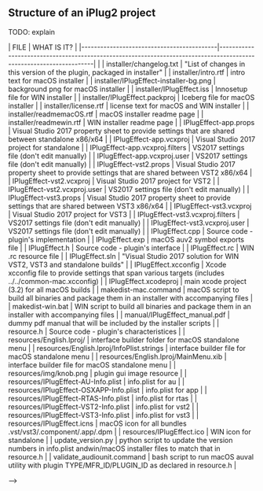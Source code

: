 ## Structure of an iPlug2 project

TODO: explain

| FILE                                      |  WHAT IS IT?                                                                                                       |
|-------------------------------------------|--------------------------------------------------------------------------------------------------------------------|                                                                          |
| installer/changelog.txt                   | "List of changes in this version of the plugin, packaged in installer"                                             |
| installer/intro.rtf                       | intro text for macOS installer                                                                                     |
| installer/IPlugEffect-installer-bg.png    | background png for macOS installer                                                                                 |
| installer/IPlugEffect.iss                 | Innosetup file for WIN installer                                                                                   |
| installer/IPlugEffect.packproj            | Iceberg file for macOS installer                                                                                   |
| installer/license.rtf                     | license text for macOS and WIN installer                                                                           |
| installer/readmemacOS.rtf                 | macOS installer readme page                                                                                        |
| installer/readmewin.rtf                   | WIN installer readme page                                                                                          |
| IPlugEffect-app.props                     | Visual Studio 2017 property sheet to provide settings that are shared between standalone x86/x64                   |
| IPlugEffect-app.vcxproj                   | Visual Studio 2017 project for standalone                                                                          |
| IPlugEffect-app.vcxproj.filters           | VS2017 settings file (don't edit manually)                                                                         |
| IPlugEffect-app.vcxproj.user              | VS2017 settings file (don't edit manually)                                                                         |
| IPlugEffect-vst2.props                    | Visual Studio 2017 property sheet to provide settings that are shared between VST2 x86/x64                         |
| IPlugEffect-vst2.vcxproj                  | Visual Studio 2017 project for VST2                                                                                |
| IPlugEffect-vst2.vcxproj.user             | VS2017 settings file (don't edit manually)                                                                         |
| IPlugEffect-vst3.props                    | Visual Studio 2017 property sheet to provide settings that are shared between VST3 x86/x64                         |
| IPlugEffect-vst3.vcxproj                  | Visual Studio 2017 project for VST3                                                                                |
| IPlugEffect-vst3.vcxproj.filters          | VS2017 settings file (don't edit manually)                                                                         |
| IPlugEffect-vst3.vcxproj.user             | VS2017 settings file (don't edit manually)                                                                         |
| IPlugEffect.cpp                           | Source code - plugin's implementation                                                                              |
| IPlugEffect.exp                           | macOS auv2 symbol exports file                                                                                     |
| IPlugEffect.h                             | Source code - plugin's interface                                                                                   |
| IPlugEffect.rc                            | WIN .rc resource file                                                                                              |
| IPlugEffect.sln                           | "Visual Studio 2017 solution for WIN VST2, VST3 and standalone builds"                                             |
| IPlugEffect.xcconfig                      | Xcode xcconfig file to provide settings that span various targets (includes ../../common-mac.xcconfig)                 | 
| IPlugEffect.xcodeproj                     | main xcode project (3.2) for all macOS builds                                                                      |
| makedist-mac.command                      | macOS script to build all binaries and package them in an installer with accompanying files                        |
| makedist-win.bat                          | WIN script to build all binaries and package them in an installer with accompanying files                          |
| manual/IPlugEffect_manual.pdf             | dummy pdf manual that will be included by the installer scripts                                                    |
| resource.h                                | Source code - plugin's characteristices                                                                            |
| resources/English.lproj/                  | interface builder folder for macOS standalone menu                                                                 |
| resources/English.lproj/InfoPlist.strings | interface builder file for macOS standalone menu                                                                   |
| resources/English.lproj/MainMenu.xib      | interface builder file for macOS standalone menu                                                                   |
| resources/img/knob.png                    | plugin gui image resource                                                                                          |
| resources/IPlugEffect-AU-Info.plist       | info.plist for au                                                                                                  |
| resources/IPlugEffect-OSXAPP-Info.plist   | info.plist for app                                                                                                 |
| resources/IPlugEffect-RTAS-Info.plist     | info.plist for rtas                                                                                                |
| resources/IPlugEffect-VST2-Info.plist     | info.plist for vst2                                                                                                |
| resources/IPlugEffect-VST3-Info.plist     | info.plist for vst3                                                                                                |
| resources/IPlugEffect.icns                | macOS icon for all bundles .vst/vst3/.component/.app/.dpm                                                          |
| resources/IPlugEffect.ico                 | WIN icon for standalone                                                                                            |
| update_version.py                         | python script to update the version numbers in info.plist andwin/macOS installer files to match that in resource.h |
| validate_audiounit.command                | bash script to run macOS auval utility with plugin TYPE/MFR_ID/PLUGIN_ID as declared in resource.h                 |

-->